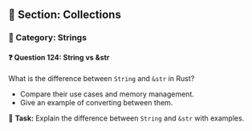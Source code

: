 ## 📘 Section: Collections  
### 🔹 Category: Strings  
#### ❓ Question 124: String vs &str

What is the difference between `String` and `&str` in Rust?

- Compare their use cases and memory management.
- Give an example of converting between them.

🔧 **Task:** Explain the difference between `String` and `&str` with examples.

